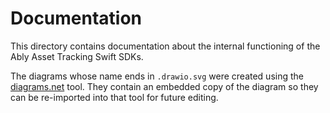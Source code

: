 # Documentation

This directory contains documentation about the internal functioning of the Ably Asset Tracking Swift SDKs.

The diagrams whose name ends in `.drawio.svg` were created using the [diagrams.net](https://app.diagrams.net) tool. They contain an embedded copy of the diagram so they can be re-imported into that tool for future editing.
